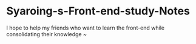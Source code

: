 # Syaroing-s-Front-end-study-Notes
I hope to help my friends who want to learn the front-end while consolidating their knowledge ~
